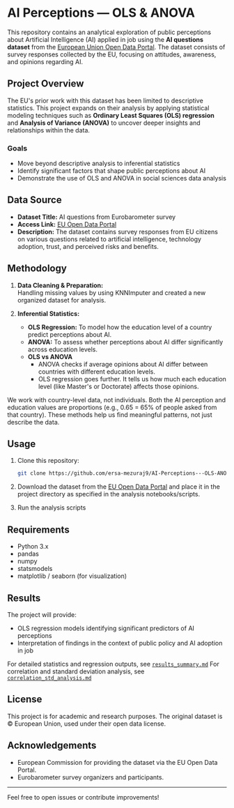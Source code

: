 # AI Perceptions — OLS & ANOVA

This repository contains an analytical exploration of public perceptions about Artificial Intelligence (AI) applied in job using the **AI questions dataset** from the [European Union Open Data Portal](https://data.europa.eu/data/datasets/s3222_101_4_sp554_eng?locale=en). The dataset consists of survey responses collected by the EU, focusing on attitudes, awareness, and opinions regarding AI.

## Project Overview

The EU's prior work with this dataset has been limited to descriptive statistics. This project expands on their analysis by applying statistical modeling techniques such as **Ordinary Least Squares (OLS) regression** and **Analysis of Variance (ANOVA)** to uncover deeper insights and relationships within the data.

### Goals

- Move beyond descriptive analysis to inferential statistics
- Identify significant factors that shape public perceptions about AI
- Demonstrate the use of OLS and ANOVA in social sciences data analysis

## Data Source

- **Dataset Title:** AI questions from Eurobarometer survey
- **Access Link:** [EU Open Data Portal](https://data.europa.eu/data/datasets/s3222_101_4_sp554_eng?locale=en)
- **Description:** The dataset contains survey responses from EU citizens on various questions related to artificial intelligence, technology adoption, trust, and perceived risks and benefits.

## Methodology

1. **Data Cleaning & Preparation:**  
   Handling missing values by using KNNImputer and created a new organized dataset for analysis.

2. **Inferential Statistics:**  
   - **OLS Regression:** To model how the education level of a country predict perceptions about AI.
   - **ANOVA:** To assess whether perceptions about AI differ significantly across education levels.
   - **OLS vs ANOVA**
     - ANOVA checks if average opinions about AI differ between countries with different education levels.
     - OLS regression goes further. It tells us how much each education level (like Master's or Doctorate) affects those opinions.
     
We work with country-level data, not individuals. Both the AI perception and education values are proportions (e.g., 0.65 = 65% of people asked from that country).
These methods help us find meaningful patterns, not just describe the data.

## Usage

1. Clone this repository:
    ```bash
    git clone https://github.com/ersa-mezuraj9/AI-Perceptions---OLS-ANOVA.git
    ```

2. Download the dataset from the [EU Open Data Portal](https://data.europa.eu/data/datasets/s3222_101_4_sp554_eng?locale=en) and place it in the project directory as specified in the analysis notebooks/scripts.

3. Run the analysis scripts

## Requirements

- Python 3.x
- pandas
- numpy
- statsmodels
- matplotlib / seaborn (for visualization)

## Results

The project will provide:

- OLS regression models identifying significant predictors of AI perceptions
- Interpretation of findings in the context of public policy and AI adoption in job

For detailed statistics and regression outputs, see [`results_summary.md`](results_summary.md)
For correlation and standard deviation analysis, see [`correlation_std_analysis.md`](correlation_std_analysis.md)

## License

This project is for academic and research purposes. The original dataset is © European Union, used under their open data license.

## Acknowledgements

- European Commission for providing the dataset via the EU Open Data Portal.
- Eurobarometer survey organizers and participants.

---

Feel free to open issues or contribute improvements!
